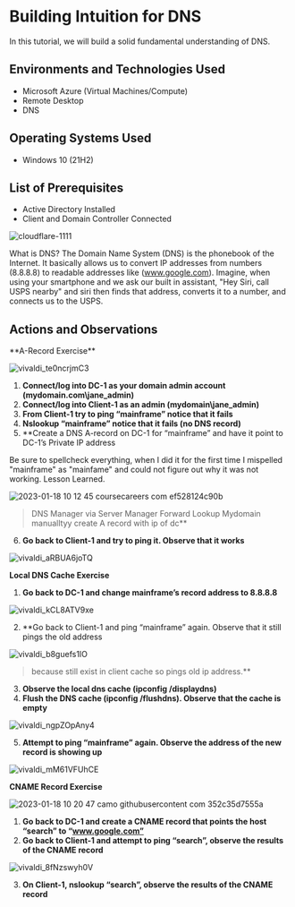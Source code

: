 <h1>Building Intuition for DNS</h1>
In this tutorial, we will build a solid fundamental understanding of DNS. <br />

<h2>Environments and Technologies Used</h2>

- Microsoft Azure (Virtual Machines/Compute)
- Remote Desktop
- DNS

<h2>Operating Systems Used </h2>

- Windows 10 (21H2)

<h2>List of Prerequisites</h2>

- Active Directory Installed
- Client and Domain Controller Connected

![cloudflare-1111](https://user-images.githubusercontent.com/109401839/213241753-8772baf2-c4fd-4721-827b-c86fb18ae13c.gif)

What is DNS? The Domain Name System (DNS) is the phonebook of the Internet. It basically allows us to convert IP addresses from numbers (8.8.8.8) to readable addresses like (www.google.com). Imagine, when using your smartphone and we ask our built in assistant, "Hey Siri, call USPS nearby" and siri then finds that address, converts it to a number, and connects us to the USPS. 

<h2>Actions and Observations</h2>
**A-Record Exercise**

![vivaldi_te0ncrjmC3](https://user-images.githubusercontent.com/109401839/213228476-10566ab6-eff5-467e-a836-76b21cc14b09.png)

1. **Connect/log into DC-1 as your domain admin account (mydomain.com\jane_admin)**
2. **Connect/log into Client-1 as an admin (mydomain\jane_admin)**
3. **From Client-1 try to ping “mainframe” notice that it fails**
4. **Nslookup “mainframe” notice that it fails (no DNS record)**
5. **Create a DNS A-record on DC-1 for “mainframe” and have it point to DC-1’s Private IP address

Be sure to spellcheck everything, when I did it for the first time I mispelled "mainframe" as "mainfame" and could not figure out why it was not working. Lesson Learned. 

![2023-01-18 10 12 45 coursecareers com ef528124c90b](https://user-images.githubusercontent.com/109401839/213230206-6f8bb790-3ed4-4a81-b431-d84fd177b8b1.jpg)


> DNS Manager via Server Manager
> Forward Lookup
>Mydomain
>manualltyy create A record with ip of dc**
6. **Go back to Client-1 and try to ping it. Observe that it works**

![vivaldi_aRBUA6joTQ](https://user-images.githubusercontent.com/109401839/213231056-fb8de6ee-e1ca-4eba-8097-25dcf4268f60.png)

**Local DNS Cache Exercise**

1. **Go back to DC-1 and change mainframe’s record address to 8.8.8.8**

![vivaldi_kCL8ATV9xe](https://user-images.githubusercontent.com/109401839/213231797-93173e4c-eb96-4b2b-902e-090c37d38f2f.png)

2. **Go back to Client-1 and ping “mainframe” again. Observe that it still pings the old address

![vivaldi_b8guefs1IO](https://user-images.githubusercontent.com/109401839/213232169-7cbd4961-08e0-409c-acfb-bdb2c0c3904a.png)

> because still exist in client cache so pings old ip address.** 
3. **Observe the local dns cache (ipconfig /displaydns)**
4. **Flush the DNS cache (ipconfig /flushdns). Observe that the cache is empty**

![vivaldi_ngpZOpAny4](https://user-images.githubusercontent.com/109401839/213232520-8c9a7a92-b407-4b4f-89b7-844e25ff2e50.png)

5. **Attempt to ping “mainframe” again. Observe the address of the new record is showing up**

![vivaldi_mM61VFUhCE](https://user-images.githubusercontent.com/109401839/213232855-48f2d665-3370-4e88-a168-801d029033c9.png)

**CNAME Record Exercise**

![2023-01-18 10 20 47 camo githubusercontent com 352c35d7555a](https://user-images.githubusercontent.com/109401839/213233343-f7ff8421-db7d-4a62-a074-58e607ccada8.jpg)

1. **Go back to DC-1 and create a CNAME record that points the host “search” to “www.google.com”**
2. **Go back to Client-1 and attempt to ping “search”, observe the results of the CNAME record**

![vivaldi_8fNzswyh0V](https://user-images.githubusercontent.com/109401839/213233611-e5ed9231-42db-4b85-95d1-3f28f166416f.png)

3. **On Client-1, nslookup “search”, observe the results of the CNAME record**
